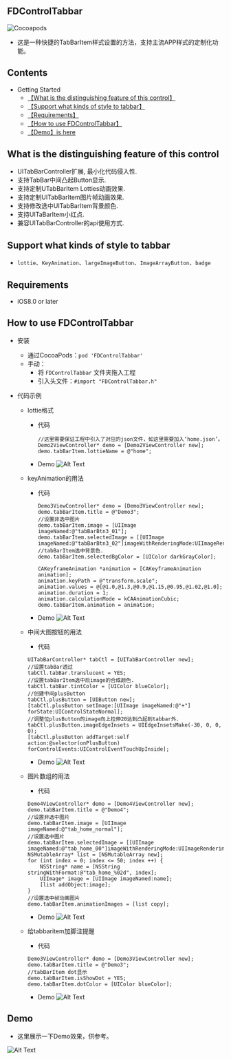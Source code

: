 <!--![(logo)](http://images.cnitblog.com/blog2015/497279/201505/051004492043385.png)-->



## FDControlTabbar

![Cocoapods](https://img.shields.io/cocoapods/v/FDControlTabbar.svg)

* 这是一种快捷的TabBarItem样式设置的方法，支持主流APP样式的定制化功能。

## Contents

* Getting Started
	* [【What is the distinguishing feature of this control】](#What_is_the_distinguishing_feature_of_this_control)
	* [【Support what kinds of style to tabbar】](#Support_what_kinds_of_style_to_tabbar)
	* [【Requirements】](#Requirements)
	* [【How to use FDControlTabbar】](#How_to_use_FDControlTabbar)
	* [【Demo】is here](#Demo)
	

	
## <a id="What_is_the_distinguishing_feature_of_this_control"></a>What is the distinguishing feature of this control

* UITabBarController扩展, 最小化代码侵入性.
* 支持TabBar中间凸起Button显示.
* 支持定制UTabBarItem Lotties动画效果.
* 支持定制UITabBarItem图片帧动画效果.
* 支持修改选中UITabBarItem背景颜色.
* 支持UITaBarItem小红点.
* 兼容UITabBarController的api使用方式.


## <a id="Support_what_kinds_of_style_to_tabbar"></a>Support what kinds of style to tabbar
* `lottie`、`KeyAnimation`、`largeImageButton`、`ImageArrayButton`、`badge`

## <a id="Requirements"></a>Requirements
* iOS8.0 or later

## <a id="How_to_use_FDControlTabbar"></a>How to use FDControlTabbar
* 安装 
	* 通过CocoaPods：`pod 'FDControlTabbar'`

	<!--等支持Carthage后，开放这部分内容>
	<!--* Installation with [Carthage](https://github.com/Carthage/Carthage)：`github "FiveDay/FDControlTabbar"`-->

	* 手动：
    	* 将 `FDControlTabbar` 文件夹拖入工程
    	* 引入头文件：`#import "FDControlTabbar.h"`

* 代码示例
	* lottie格式
		* 代码
	
			```
			//这里需要保证工程中引入了对应的json文件，如这里需要加入‘home.json’。
			Demo2ViewController* demo = [Demo2ViewController new];
		    demo.tabBarItem.lottieName = @"home";
			```
		* Demo
			![Alt Text](https://github.com/znkd/OpenSourcesProjectResource/blob/master/FDControlTabbar/Demo2Gif.gif?raw=true) 
	* keyAnimation的用法
		* 代码
		
			```
			Demo3ViewController* demo = [Demo3ViewController new];
		    demo.tabBarItem.title = @"Demo3";
		    //设置非选中图片
		    demo.tabBarItem.image = [UIImage imageNamed:@"tabBarBtn3_01"];
		    demo.tabBarItem.selectedImage = [[UIImage imageNamed:@"tabBarBtn3_02"]imageWithRenderingMode:UIImageRenderingModeAlwaysOriginal];
		    //tabBarItem选中背景色.
		    demo.tabBarItem.selectedBgColor = [UIColor darkGrayColor];
		    
		    CAKeyframeAnimation *animation = [CAKeyframeAnimation animation];
		    animation.keyPath = @"transform.scale";
		    animation.values = @[@1.0,@1.3,@0.9,@1.15,@0.95,@1.02,@1.0];
		    animation.duration = 1;
		    animation.calculationMode = kCAAnimationCubic;
		    demo.tabBarItem.animation = animation;
			```
		* Demo
			![Alt Text](https://github.com/znkd/OpenSourcesProjectResource/blob/master/FDControlTabbar/Demo3Gif.gif?raw=true)
	* 中间大图按钮的用法
		* 代码
		
		```
		UITabBarController* tabCtl = [UITabBarController new];
	    //设置tabBar透过
	    tabCtl.tabBar.translucent = YES;
	    //设置tabBarItem选中后image的合成颜色.
	    tabCtl.tabBar.tintColor = [UIColor blueColor];
	    //创建中间plusButton
	    tabCtl.plusButton = [UIButton new];
	    [tabCtl.plusButton setImage:[UIImage imageNamed:@"+"] forState:UIControlStateNormal];
	    //调整位plusButton的image向上拉伸20达到凸起到tabbar外.
	    tabCtl.plusButton.imageEdgeInsets = UIEdgeInsetsMake(-30, 0, 0, 0);
	    [tabCtl.plusButton addTarget:self action:@selector(onPlusButton) forControlEvents:UIControlEventTouchUpInside];
		```
		* Demo
			![Alt Text](https://github.com/znkd/OpenSourcesProjectResource/blob/master/FDControlTabbar/BigButtonGif.gif?raw=true)
	
	* 图片数组的用法
		* 代码
		
		```
		Demo4ViewController* demo = [Demo4ViewController new];
	    demo.tabBarItem.title = @"Demo4";
	    //设置非选中图片
	    demo.tabBarItem.image = [UIImage imageNamed:@"tab_home_normal"];
	    //设置选中图片
	    demo.tabBarItem.selectedImage = [[UIImage imageNamed:@"tab_home_00"]imageWithRenderingMode:UIImageRenderingModeAlwaysOriginal];
	    NSMutableArray* list = [NSMutableArray new];
	    for (int index = 0; index <= 50; index ++) {
	        NSString* name = [NSString stringWithFormat:@"tab_home_%02d", index];
	        UIImage* image = [UIImage imageNamed:name];
	        [list addObject:image];
	    }
	    //设置选中帧动画图片
	    demo.tabBarItem.animationImages = [list copy];
		```
		* Demo
			![Alt Text](https://github.com/znkd/OpenSourcesProjectResource/blob/master/FDControlTabbar/Demo4Gif.gif?raw=true)
	* 给tabbaritem加脚注提醒
		* 代码
		 
		```
		Demo3ViewController* demo = [Demo3ViewController new];
	    demo.tabBarItem.title = @"Demo3";
	    //tabBarItem dot显示
	    demo.tabBarItem.isShowDot = YES;
	    demo.tabBarItem.dotColor = [UIColor blueColor];
		```
		* Demo
			![Alt Text](https://github.com/znkd/OpenSourcesProjectResource/blob/master/FDControlTabbar/Demo3Gif.gif?raw=true)

## <a id="Demo"></a>Demo
* 这里展示一下Demo效果，供参考。

![Alt Text](https://github.com/znkd/OpenSourcesProjectResource/blob/master/FDControlTabbar/FDControlTabbar_Demo.gif?raw=true)




